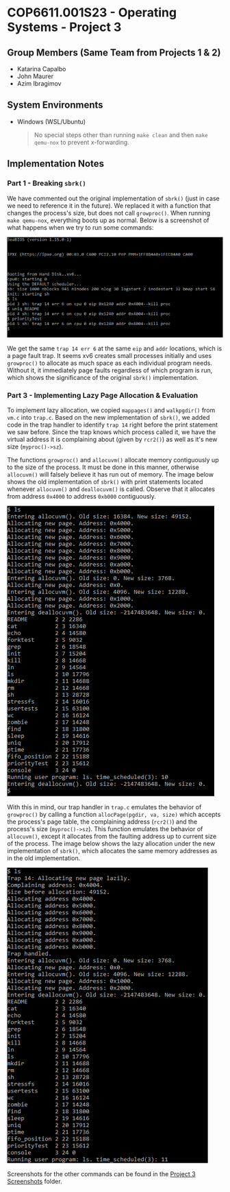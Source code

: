 # COP6611.001S23 - Operating Systems - Project 3

## Group Members (Same Team from Projects 1 & 2)
* Katarina Capalbo 
* John Maurer
* Azim Ibragimov

## System Environments
- Windows (WSL/Ubuntu)
    > No special steps other than running `make clean` and then `make qemu-nox` to prevent x-forwarding.

## Implementation Notes

### Part 1 - Breaking `sbrk()`

We have commented out the original implementation of `sbrk()` (just in case we need to reference it in the future). We replaced it with a function that changes the process's size, but does not call `growproc()`. When running `make qemu-nox`, everything boots up as normal. Below is a screenshot of what happens when we try to run some commands:

![Breaking sbrk](/Project%203%20Screenshots/Breaking%20sbrk.PNG)

We get the same `trap 14 err 6` at the same `eip` and `addr` locations, which is a page fault trap. It seems xv6 creates small processes initially and uses `growproc()` to allocate as much space as each individual program needs. Without it, it immediately page faults regardless of which program is run, which shows the significance of the original `sbrk()` implementation. 

### Part 3 - Implementing Lazy Page Allocation & Evaluation

To implement lazy allocation, we copied `mappages()` and `walkpgdir()` from `vm.c` into `trap.c`. Based on the new implementation of `sbrk()`, we added code in the trap handler to identify `trap 14` right before the print statement we saw before. Since the trap knows which process called it, we have the virtual address it is complaining about (given by `rcr2()`) as well as it's new size (`myproc()->sz`). 

The functions `growproc()` and `allocuvm()` allocate memory contiguously up to the size of the process. It must be done in this manner, otherwise `allocuvm()` will falsely believe it has run out of memory. The image below shows the old implementation of `sbrk()` with print statements located whenever `allocuvm()` and `deallocuvm()` is called. Observe that it allocates from address `0x4000` to address `0xb000` contiguously.

![ls - Old sbrk implementation](/Project%203%20Screenshots/ls%20-%20Old%20sbrk%20Implementation.PNG)

With this in mind, our trap handler in `trap.c` emulates the behavior of `growproc()` by calling a function `allocPage(pgdir, va, size)` which accepts the process's page table, the complaining address (`rcr2()`) and the process's size (`myproc()->sz`). This function emulates the behavior of `allocuvm()`, except it allocates from the faulting address up to current size of the process. The image below shows the lazy allocation under the new implementation of `sbrk()`, which allocates the same memory addresses as in the old implementation.

![ls - Lazy Allocation](/Project%203%20Screenshots/ls%20-%20Lazy%20Allocation.PNG)

Screenshots for the other commands can be found in the [Project 3 Screenshots](/Project%203%20Screenshots) folder.
